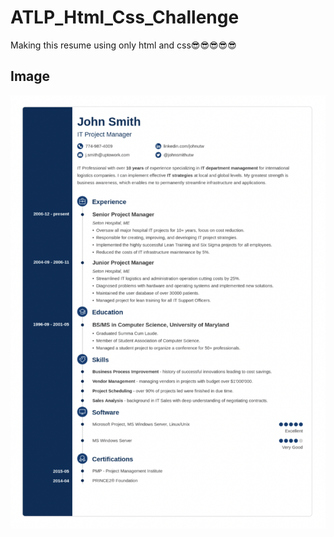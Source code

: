 # ATLP_Html_Css_Challenge
Making this resume using only html and css😎😎😎😎😎
## Image
![alt text](https://github.com/Byiringiro-saad/ATLP_Challenge/blob/main/src/index.png?raw=true)
